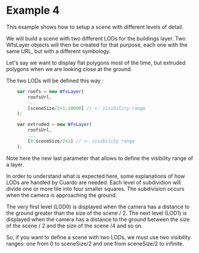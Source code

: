 Example 4
=========

This example shows how to setup a scene with different levels of detail.

We will build a scene with two different LODs for the buildings layer.
Two WfsLayer objects will then be created for that purpose, each one with the same URL, but with a different symbology.

Let's say we want to display flat polygons most of the time, but extruded polygons when we are looking close at the ground.

The two LODs will be defined this way :

```Javascript
    var roofs = new WfsLayer(
        roofsUrl,
        ...
        [sceneSize/2+1,10000] // <- visibility range
    );

    var extruded = new WfsLayer(
        roofsUrl,
        ...
        [0,sceneSize/2+1] // <- visibility range
    );
```

Note here the new last parameter that allows to define the visibility range of a layer.

In order to understand what is expected here, some explanations of how LODs are handled by Cuardo are needed.
Each level of subdividion will divide one or more tile into four smaller squares.
The subdivision occurs when the camera is approaching the ground.

The very first level (LOD0) is displayed when the camera has a distance to the ground greater than the size of the scene / 2.
The next level (LOD1) is displayed when the camera has a distance to the ground between the size of the scene / 2 and the size of the scene /4 and so on.

So, if you want to define a scene with two LODs, we must use two visibility ranges: one from 0 to sceneSize/2 and one from sceneSize/2 to infinite.
